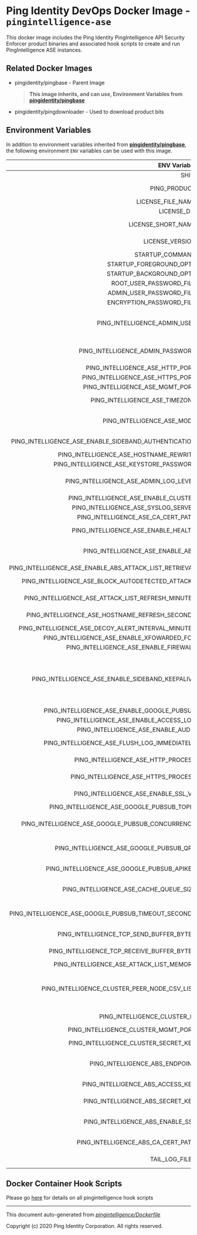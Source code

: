 
# Ping Identity DevOps Docker Image - `pingintelligence-ase`

This docker image includes the Ping Identity PingIntelligence API Security Enforcer product binaries
and associated hook scripts to create and run PingIntelligence ASE instances.

## Related Docker Images
- pingidentity/pingbase - Parent Image
	>**This image inherits, and can use, Environment Variables from [pingidentity/pingbase](https://pingidentity-devops.gitbook.io/devops/dockerimagesref/pingbase)**
- pingidentity/pingdownloader - Used to download product bits

## Environment Variables
In addition to environment variables inherited from **[pingidentity/pingbase](https://pingidentity-devops.gitbook.io/devops/docker-images/pingbase)**,
the following environment `ENV` variables can be used with 
this image. 

| ENV Variable  | Default     | Description
| ------------: | ----------- | ---------------------------------
| SHIM  | ${SHIM}  | 
| PING_PRODUCT  | PingIntelligence_ASE  | PingIdentity license version Ping product name 
| LICENSE_FILE_NAME  | PingIntelligence.lic  | Name of License File 
| LICENSE_DIR  | ${SERVER_ROOT_DIR}/config  | 
| LICENSE_SHORT_NAME  | pingintelligence  | Shortname used when retrieving license from License Server 
| LICENSE_VERSION  | ${LICENSE_VERSION}  | Version used when retrieving license from License Server 
| STARTUP_COMMAND  | ${SERVER_ROOT_DIR}/bin/start_ase.sh  | 
| STARTUP_FOREGROUND_OPTS  |   | 
| STARTUP_BACKGROUND_OPTS  |   | 
| ROOT_USER_PASSWORD_FILE  |   | 
| ADMIN_USER_PASSWORD_FILE  |   | 
| ENCRYPTION_PASSWORD_FILE  |   | 
| PING_INTELLIGENCE_ADMIN_USER  | admin  | PingIntelligence global variables PingIntelligence default administrative user (this should probably not be changed) 
| PING_INTELLIGENCE_ADMIN_PASSWORD  | 2FederateM0re  | PingIntelligence default administrative user credentials (this should be changed) 
| PING_INTELLIGENCE_ASE_HTTP_PORT  | 8000  | The ASE HTTP listener port 
| PING_INTELLIGENCE_ASE_HTTPS_PORT  | 8443  | The ASE HTTPS listener port 
| PING_INTELLIGENCE_ASE_MGMT_PORT  | 8010  | the ASE management port 
| PING_INTELLIGENCE_ASE_TIMEZONE  | local  | The timezone the ASE container is operating in 
| PING_INTELLIGENCE_ASE_MODE  | inline  | Defines running mode for API Security Enforcer (Allowed values are inline or sideband). 
| PING_INTELLIGENCE_ASE_ENABLE_SIDEBAND_AUTHENTICATION  | false  | Enable client-side authentication with tokens in sideband mode 
| PING_INTELLIGENCE_ASE_HOSTNAME_REWRITE  | false  | 
| PING_INTELLIGENCE_ASE_KEYSTORE_PASSWORD  | OBF:AES:sRNp0W7sSi1zrReXeHodKQ:lXcvbBhKZgDTrjQOfOkzR2mpca4bTUcwPAuerMPwvM4  | 
| PING_INTELLIGENCE_ASE_ADMIN_LOG_LEVEL  | 4  | For controller.log and balancer.log only 1-5 (FATAL, ERROR, WARNING, INFO, DEBUG) 
| PING_INTELLIGENCE_ASE_ENABLE_CLUSTER  | false  | enable cluster 
| PING_INTELLIGENCE_ASE_SYSLOG_SERVER  |   | Syslog server 
| PING_INTELLIGENCE_ASE_CA_CERT_PATH  |   | Path the to CA certificate 
| PING_INTELLIGENCE_ASE_ENABLE_HEALTH  | false  | enable the ASE health check service 
| PING_INTELLIGENCE_ASE_ENABLE_ABS  | false  | Set this value to true, to allow API Security Enforcer to send logs to ABS. 
| PING_INTELLIGENCE_ASE_ENABLE_ABS_ATTACK_LIST_RETRIEVAL  | false  | Toggle ABS attack list retrieval 
| PING_INTELLIGENCE_ASE_BLOCK_AUTODETECTED_ATTACKS  | false  | Toggle whether ASE blocks auto-detected attacks 
| PING_INTELLIGENCE_ASE_ATTACK_LIST_REFRESH_MINUTES  | 10  | ABS attack list retieval frequency in minutes 
| PING_INTELLIGENCE_ASE_HOSTNAME_REFRESH_SECONDS  | 60  | Hostname refresh interval in seconds 
| PING_INTELLIGENCE_ASE_DECOY_ALERT_INTERVAL_MINUTES  | 180  | Alert interval for teh decoy services 
| PING_INTELLIGENCE_ASE_ENABLE_XFOWARDED_FOR  | false  | Toggle X-Forwarded-For 
| PING_INTELLIGENCE_ASE_ENABLE_FIREWALL  | true  | Toggle ASE Firewall 
| PING_INTELLIGENCE_ASE_ENABLE_SIDEBAND_KEEPALIVE  | false  | Enable connection keepalive for requests from gateway to ASE in sideband mode When enabled, ASE sends 'Connection: keep-alive' header in response When disabled, ASE sends 'Connection: close' header in response 
| PING_INTELLIGENCE_ASE_ENABLE_GOOGLE_PUBSUB  | false  | Enable Google Pub/Sub 
| PING_INTELLIGENCE_ASE_ENABLE_ACCESS_LOG  | true  | Toggle the access log 
| PING_INTELLIGENCE_ASE_ENABLE_AUDIT  | false  | Toggle audit logging 
| PING_INTELLIGENCE_ASE_FLUSH_LOG_IMMEDIATELY  | true  | Toggle whether logs are flushed to disk immediately 
| PING_INTELLIGENCE_ASE_HTTP_PROCESS  | 1  | The number of processes for HTTP requests 
| PING_INTELLIGENCE_ASE_HTTPS_PROCESS  | 1  | The number of processes for HTTPS requests 
| PING_INTELLIGENCE_ASE_ENABLE_SSL_V3  | false  | Toggle SSLv3 -- this should absolutely stay disabled 
| PING_INTELLIGENCE_ASE_GOOGLE_PUBSUB_TOPIC  | /topic/apimetrics  | Google Pub/Sub topic 
| PING_INTELLIGENCE_ASE_GOOGLE_PUBSUB_CONCURRENCY  | 1000  | Number of concurrent connections to Google Pub/Sub (Min:1, Max:1024, default: 1000) 
| PING_INTELLIGENCE_ASE_GOOGLE_PUBSUB_QPS  | 1000  | Throttle the number of messages published per second. (Min: 1, Max:10000, default:1000) 
| PING_INTELLIGENCE_ASE_GOOGLE_PUBSUB_APIKEY  |   | The API key to use to authenticate with Google 
| PING_INTELLIGENCE_ASE_CACHE_QUEUE_SIZE  | 300  | Maximum number of messages buffered in memory (Min: 1, Max: 10000, Default: 300) 
| PING_INTELLIGENCE_ASE_GOOGLE_PUBSUB_TIMEOUT_SECONDS  | 30  | Timeout in seconds to publish a message to Google Pub/Sub. (Min: 10, Max: 300, Default: 30) 
| PING_INTELLIGENCE_TCP_SEND_BUFFER_BYTES  | 212992  | Kernel TCP send buffer size in bytes 
| PING_INTELLIGENCE_TCP_RECEIVE_BUFFER_BYTES  | 212992  | enrel TCP receive buffer size in bytes 
| PING_INTELLIGENCE_ASE_ATTACK_LIST_MEMORY  | 128MB  |  
| PING_INTELLIGENCE_CLUSTER_PEER_NODE_CSV_LIST  |   | a comma-separated list of hostname:cluster_manager_port or IPv4_address:cluster_manager_port the ASE will try to connect to each server peer in the list 
| PING_INTELLIGENCE_CLUSTER_ID  | ase_cluster  | The ASE cluster ID -- this must be unique 
| PING_INTELLIGENCE_CLUSTER_MGMT_PORT  | 8020  | The ASE cluster management port 
| PING_INTELLIGENCE_CLUSTER_SECRET_KEY  | OBF:AES:nPJOh3wXQWK/BOHrtKu3G2SGiAEElOSvOFYEiWfIVSdummoFwSR8rDh2bBnhTDdJ:7LFcqXQlqkW9kldQoFg0nJoLSojnzHDbD3iAy84pT84  | Secret key required to join the cluster 
| PING_INTELLIGENCE_ABS_ENDPOINT  |   | a comma-separated list of abs nodes having hostname:port or ipv4:port as an address. 
| PING_INTELLIGENCE_ABS_ACCESS_KEY  |   | access key for ase to authenticate with abs node 
| PING_INTELLIGENCE_ABS_SECRET_KEY  |   | secret key for ase to authenticate with abs node 
| PING_INTELLIGENCE_ABS_ENABLE_SSL  | true  | Setting this value to true will enable encrypted communication with ABS. 
| PING_INTELLIGENCE_ABS_CA_CERT_PATH  |   | Configure the location of ABS's trusted CA certificates. 
| TAIL_LOG_FILES  |   | Files tailed once container has started 
## Docker Container Hook Scripts
Please go [here](https://github.com/pingidentity/pingidentity-devops-getting-started/tree/master/docs/docker-images/pingintelligence/hooks/README.md) for details on all pingintelligence hook scripts

---
This document auto-generated from _[pingintelligence/Dockerfile](https://github.com/pingidentity/pingidentity-docker-builds/blob/master/pingintelligence/Dockerfile)_

Copyright (c) 2020 Ping Identity Corporation. All rights reserved.
